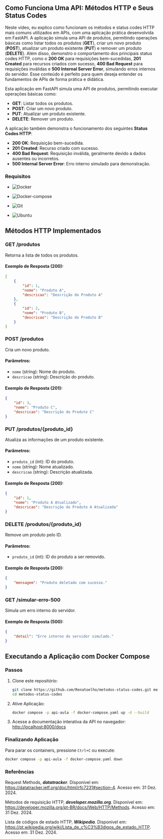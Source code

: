 ## Como Funciona Uma API: Métodos HTTP e Seus Status Codes

Neste vídeo, eu explico como funcionam os métodos e status codes HTTP mais comuns utilizados em APIs, com uma aplicação prática desenvolvida em FastAPI. A aplicação simula uma API de produtos, permitindo operações básicas como listar todos os produtos (**GET**), criar um novo produto (**POST**), atualizar um produto existente (**PUT**) e remover um produto (**DELETE**). Além disso, demonstro o comportamento dos principais status codes HTTP, como o **200 OK** para requisições bem-sucedidas, **201 Created** para recursos criados com sucesso, **400 Bad Request** para requisições inválidas e **500 Internal Server Error**, simulando erros internos do servidor. Esse conteúdo é perfeito para quem deseja entender os fundamentos de APIs de forma prática e didática.

Esta aplicação em FastAPI simula uma API de produtos, permitindo executar operações básicas como:

- **GET**: Listar todos os produtos.
- **POST**: Criar um novo produto.
- **PUT**: Atualizar um produto existente.
- **DELETE**: Remover um produto.

A aplicação também demonstra o funcionamento dos seguintes **Status Codes HTTP**:

- **200 OK**: Requisição bem-sucedida.
- **201 Created**: Recurso criado com sucesso.
- **400 Bad Request**: Requisição inválida, geralmente devido a dados ausentes ou incorretos.
- **500 Internal Server Error**: Erro interno simulado para demonstração.

<!--
https://www.youtube.com/@renato-coelho


# Apresentação em vídeo

<p align="center">
  <a href="https://www.youtube.com/@renato-coelho" target="_blank"><img src="imagens/thumbnail/thumbnail-github.png" alt="Vídeo de apresentação"></a>
</p>
-->

### Requisitos

+ ![Docker](https://img.shields.io/badge/Docker-23.0.3-E3E3E3)

+ ![Docker-compose](https://img.shields.io/badge/Docker--compose-1.25.0-E3E3E3)

+ ![Git](https://img.shields.io/badge/Git-2.25.1%2B-E3E3E3)

+ ![Ubuntu](https://img.shields.io/badge/Ubuntu-20.04-E3E3E3)

## Métodos HTTP Implementados

### **GET /produtos**

Retorna a lista de todos os produtos.

#### Exemplo de Resposta (200):
```json
[
    {
        "id": 1,
        "nome": "Produto A",
        "descricao": "Descrição do Produto A"
    },
    {
        "id": 2,
        "nome": "Produto B",
        "descricao": "Descrição do Produto B"
    }
]
```

### **POST /produtos**

Cria um novo produto.

#### Parâmetros:
- `nome` (string): Nome do produto.
- `descricao` (string): Descrição do produto.

#### Exemplo de Resposta (201):
```json
{
    "id": 3,
    "nome": "Produto C",
    "descricao": "Descrição do Produto C"
}
```

### **PUT /produtos/{produto_id}**

Atualiza as informações de um produto existente.

#### Parâmetros:

- `produto_id` (int): ID do produto.
- `nome` (string): Nome atualizado.
- `descricao` (string): Descrição atualizada.

#### Exemplo de Resposta (200):
```json
{
    "id": 1,
    "nome": "Produto A Atualizado",
    "descricao": "Descrição do Produto A Atualizada"
}
```

### **DELETE /produtos/{produto_id}**

Remove um produto pelo ID.

#### Parâmetros:

- `produto_id` (int): ID do produto a ser removido.

#### Exemplo de Resposta (200):

```json
{
    "mensagem": "Produto deletado com sucesso."
}
```

### **GET /simular-erro-500**

Simula um erro interno do servidor.

#### Exemplo de Resposta (500):

```json
{
    "detail": "Erro interno do servidor simulado."
}
```

## Executando a Aplicação com Docker Compose

### Passos

1. Clone este repositório:
   ```bash
   git clone https://github.com/Renatoelho/metodos-status-codes.git metodos-status-codes
   cd metodos-status-codes
   ```

2. Ative Aplicação:
   ```bash
   docker compose -p api-aula -f docker-compose.yaml up -d --build
   ```

3. Acesse a documentação interativa da API no navegador:
   [http://localhost:8000/docs](http://localhost:8000/docs)

### Finalizando Aplicação

Para parar os containers, pressione `Ctrl+C` ou execute:

```bash
docker compose -p api-aula -f docker-compose.yaml down
```

### Referências

Request Methods, ***datatracker***. Disponível em: <https://datatracker.ietf.org/doc/html/rfc7231#section-4>. Acesso em: 31 Dez. 2024.

Métodos de requisição HTTP, ***developer.mozilla.org***. Disponível em: <https://developer.mozilla.org/pt-BR/docs/Web/HTTP/Methods>. Acesso em: 31 Dez. 2024.

Lista de códigos de estado HTTP, ***Wikipedia***. Disponível em: <https://pt.wikipedia.org/wiki/Lista_de_c%C3%B3digos_de_estado_HTTP>. Acesso em: 31 Dez. 2024.
